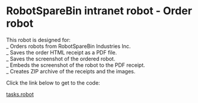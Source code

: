 # RobotSpareBin intranet robot - Order robot

This robot is designed for:<br/>
    _ Orders robots from RobotSpareBin Industries Inc.<br/>
    _ Saves the order HTML receipt as a PDF file.<br/>
    _ Saves the screenshot of the ordered robot.<br/>
    _ Embeds the screenshot of the robot to the PDF receipt.<br/>
    _ Creates ZIP archive of the receipts and the images.<br/>

Click the link below to get to the code:

[tasks.robot](./tasks.robot)

